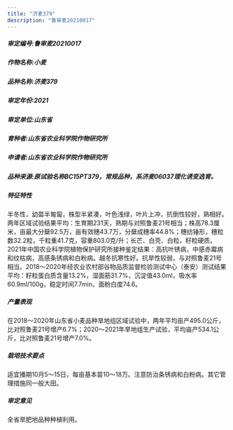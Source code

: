 ```yaml
---
title: "济麦379"
description: "鲁审麦20210017"
---
```

##### 审定编号:鲁审麦20210017

##### 作物名称:小麦

##### 品种名称:济麦379

##### 审定年份:2021

##### 审定单位:山东省

##### 育种者:山东省农业科学院作物研究所

##### 申请者:山东省农业科学院作物研究所

##### 品种来源:原试验名称BC15PT379，常规品种，系济麦06037理化诱变选育。

##### 特征特性
半冬性，幼苗半匍匐，株型半紧凑，叶色浅绿，叶片上冲，抗倒性较好，熟相好。两年区域试验结果平均：生育期231天，熟期与对照鲁麦21号相当；株高78.3厘米，亩最大分蘖92.5万，亩有效穗43.7万，分蘖成穗率44.8%；穗纺锤形，穗粒数32.2粒，千粒重41.7克，容重803.0克/升；长芒、白壳、白粒，籽粒硬质。2021年中国农业科学院植物保护研究所接种鉴定结果：高抗叶锈病，中感赤霉病和纹枯病，高感条锈病和白粉病。越冬抗寒性好。抗旱性较弱，与对照鲁麦21号相当。2018～2020年经农业农村部谷物品质监督检验测试中心（泰安）测试结果平均：籽粒蛋白质含量13.2%，湿面筋31.7%，沉淀值43.0ml，吸水率60.9ml/100g，稳定时间7.7min，面粉白度74.6。

##### 产量表现
在2018～2020年山东省小麦品种旱地组区域试验中，两年平均亩产495.0公斤，比对照鲁麦21号增产6.7%；2020～2021年旱地组生产试验，平均亩产534.1公斤，比对照鲁麦21号增产7.0%。

##### 栽培技术要点
适宜播期10月5～15日，每亩基本苗10～18万。注意防治条锈病和白粉病。其它管理措施同一般大田。

##### 审定意见
全省旱肥地品种种植利用。
